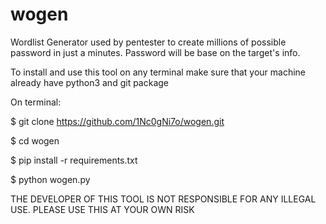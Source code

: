# wogen
Wordlist Generator used by pentester to create millions of possible password in just a minutes. Password will be base on the target's info.


To install and use this tool on any terminal make sure that your machine already have python3 and git package


On terminal:

$ git clone https://github.com/1Nc0gNi7o/wogen.git

$ cd wogen

$ pip install -r requirements.txt

$ python wogen.py




THE DEVELOPER OF THIS TOOL IS NOT RESPONSIBLE FOR ANY ILLEGAL USE. PLEASE USE THIS AT YOUR OWN RISK
